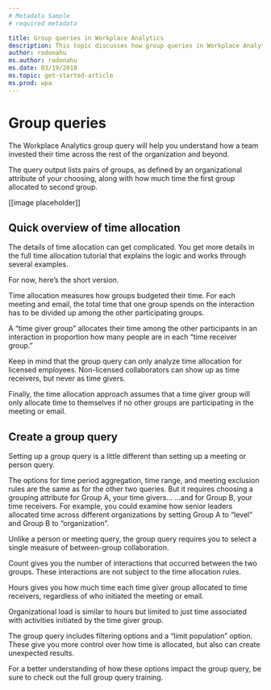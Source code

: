 ```yaml
---
# Metadata Sample
# required metadata

title: Group queries in Workplace Analytics
description: This topic discusses how group queries in Workplace Analytics can help you understand how a team has invested their time across the rest of the organization and beyond.  
author: rodonahu
ms.author: rodonahu
ms.date: 03/19/2018
ms.topic: get-started-article
ms.prod: wpa
---
```

# Group queries

The Workplace Analytics group query will help you understand how a team invested their time across the rest of the organization and beyond.

The query output lists pairs of groups, as defined by an organizational attribute of your choosing, along with how much time the first group allocated to second group.

 [[image placeholder]]

## Quick overview of time allocation

The details of time allocation can get complicated. You get more details in the full time allocation tutorial that explains the logic and works through several examples.

For now, here’s the short version.

Time allocation measures how groups budgeted their time. For each meeting and email, the total time that one group spends on the interaction has to be divided up among the other participating groups.

A “time giver group” allocates their time among the other participants in an interaction in proportion how many people are in each “time receiver group.”

Keep in mind that the group query can only analyze time allocation for licensed employees. Non-licensed collaborators can show up as time receivers, but never as time givers.

Finally, the time allocation approach assumes that a time giver group will only allocate time to themselves if no other groups are participating in the meeting or email.

 

## Create a group query 

Setting up a group query is a little different than setting up a meeting or person query.

The options for time period aggregation, time range, and meeting exclusion rules are the same as for the other two queries.
But it requires choosing a grouping attribute for Group A, your time givers…
…and for Group B, your time receivers. For example, you could examine how senior leaders allocated time across different organizations by setting Group A to “level” and Group B to “organization”.

 

Unlike a person or meeting query, the group query requires you to select a single measure of between-group collaboration.

Count gives you the number of interactions that occurred between the two groups. These interactions are not subject to the time allocation rules.

Hours gives you how much time each time giver group allocated to time receivers, regardless of who initiated the meeting or email.

Organizational load is similar to hours but limited to just time associated with activities initiated by the time giver group.

 

The group query includes filtering options and a “limit population” option. These give you more control over how time is allocated, but also can create unexpected results. 

For a better understanding of how these options impact the group query, be sure to check out the full group query training.

